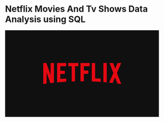 # Netflix Movies And Tv Shows Data Analysis using SQL

![Netflix Image](https://github.com/chandan-data/Netflix_SQL_Projects/blob/main/Netflix_image.jpg)
